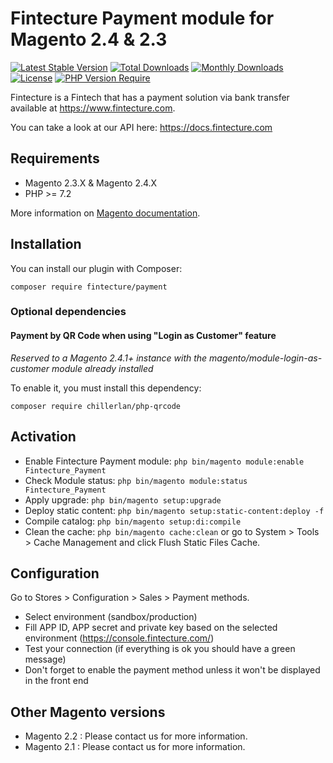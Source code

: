 # Fintecture Payment module for Magento 2.4 & 2.3

[![Latest Stable Version](http://poser.pugx.org/fintecture/payment/v)](https://packagist.org/packages/fintecture/payment) [![Total Downloads](http://poser.pugx.org/fintecture/payment/downloads)](https://packagist.org/packages/fintecture/payment) [![Monthly Downloads](http://poser.pugx.org/fintecture/payment/d/monthly)](https://packagist.org/packages/fintecture/payment) [![License](http://poser.pugx.org/fintecture/payment/license)](https://packagist.org/packages/fintecture/payment) [![PHP Version Require](http://poser.pugx.org/fintecture/payment/require/php)](https://packagist.org/packages/fintecture/payment)

Fintecture is a Fintech that has a payment solution via bank transfer available at https://www.fintecture.com.

You can take a look at our API here: https://docs.fintecture.com

## Requirements

- Magento 2.3.X & Magento 2.4.X
- PHP >= 7.2

More information on [Magento documentation](https://devdocs.magento.com/guides/v2.4/install-gde/system-requirements.html).

## Installation

You can install our plugin with Composer:

`composer require fintecture/payment`

### Optional dependencies

#### Payment by QR Code when using "Login as Customer" feature

*Reserved to a Magento 2.4.1+ instance with the magento/module-login-as-customer module already installed*

To enable it, you must install this dependency:

`composer require chillerlan/php-qrcode`

## Activation

- Enable Fintecture Payment module: `php bin/magento module:enable Fintecture_Payment`
- Check Module status: `php bin/magento module:status Fintecture_Payment`
- Apply upgrade: `php bin/magento setup:upgrade`
- Deploy static content: `php bin/magento setup:static-content:deploy -f`
- Compile catalog: `php bin/magento setup:di:compile`
- Clean the cache: `php bin/magento cache:clean` or go to System > Tools > Cache Management and click Flush Static Files Cache.

## Configuration

Go to Stores > Configuration > Sales > Payment methods.

- Select environment (sandbox/production)
- Fill APP ID, APP secret and private key based on the selected environment (https://console.fintecture.com/)
- Test your connection (if everything is ok you should have a green message)
- Don't forget to enable the payment method unless it won't be displayed in the front end

## Other Magento versions

- Magento 2.2 : Please contact us for more information.
- Magento 2.1 : Please contact us for more information.